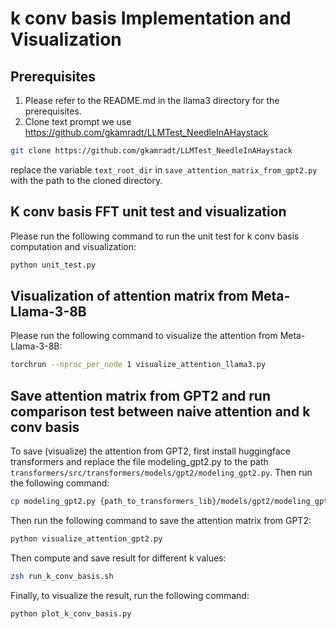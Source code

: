 # k conv basis Implementation and Visualization

## Prerequisites
1. Please refer to the README.md in the llama3 directory for the prerequisites.
2. Clone text prompt we use https://github.com/gkamradt/LLMTest_NeedleInAHaystack 
```bash
git clone https://github.com/gkamradt/LLMTest_NeedleInAHaystack
```
replace the variable `text_root_dir` in `save_attention_matrix_from_gpt2.py` with the path to the cloned directory.

## K conv basis FFT unit test and visualization
Please run the following command to run the unit test for k conv basis computation and visualization:
```bash
python unit_test.py
```

## Visualization of attention matrix from Meta-Llama-3-8B
Please run the following command to visualize the attention from Meta-Llama-3-8B:
```bash
torchrun --nproc_per_node 1 visualize_attention_llama3.py
```

## Save attention matrix from GPT2 and run comparison test between naive attention and k conv basis
To save (visualize) the attention from GPT2, first install huggingface transformers and replace the file modeling_gpt2.py to the path `transformers/src/transformers/models/gpt2/modeling_gpt2.py`. Then run the following command:
```bash
cp modeling_gpt2.py {path_to_transformers_lib}/models/gpt2/modeling_gpt2.py
```
Then run the following command to save the attention matrix from GPT2:
```bash
python visualize_attention_gpt2.py
```
Then compute and save result for different k values:
```bash
zsh run_k_conv_basis.sh
```

Finally, to visualize the result, run the following command:
```bash
python plot_k_conv_basis.py
```


